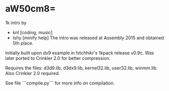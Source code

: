 aW50cm8=
============

1k intro by
* knl [coding, music]
* Ishy [minify help]
The intro was released at Assembly 2015 and obtained 5th place.

Initially built upon dx9 example in hitchhikr's 1kpack release v0.9c. Was later ported to Crinkler 2.0 for better compression.

Requires the files: d3d9.lib, d3dx9.lib, kernel32.lib, user32.lib, winmm.lib. Also Crinkler 2.0 required.

See file ´´´compile.py´´´ for more info on compilation.
